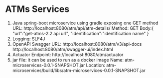 # ATMs Services
1. Java spring-boot microservice using gradle exposing one GET method 
URL: http://localhost:8080/atm/api/atm-details/
Method: GET 
Body:{
"url":"get-atms-2.2 api url",
"identification":"identification name"
}
2. Logging: SLF4J
3. OpenAPI Swagger URL:
   http://localhost:8080/atm/v3/api-docs
   http://localhost:8080/atm/swagger-ui/index.html
4. Actuator Endpoint:
   http://localhost:8080/atm/actuator
5. jar file: it can be used to run as a docker image
Name: atm-microservices-0.0.1-SNAPSHOT.jar
Location: atm-microservices/build/libs/atm-microservices-0.0.1-SNAPSHOT.jar